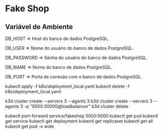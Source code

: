 # Fake Shop


## Variável de Ambiente
DB_HOST	=> Host do banco de dados PostgreSQL.

DB_USER => Nome do usuário do banco de dados PostgreSQL.

DB_PASSWORD	=> Senha do usuário do banco de dados PostgreSQL.

DB_NAME	=>	Nome do banco de dados PostgreSQL.

DB_PORT	=>	Porta de conexão com o banco de dados PostgreSQL.

kubectl apply -f k8s/deployment_local.yaml 
kubectl delete -f k8s/deployment_local.yaml 

k3d cluster create --servers 3 --agents 3
k3d cluster create --servers 3 --agents 3 -p "5000:30000@loadbalancer"
k3d cluster delete

kubectl port-forward service/fakeshop 5000:5000
kubectl get pod
kubectl get service
kubectl get deployment
kubectl get replicaset
kubectl get all
kubectl get pod -o wide